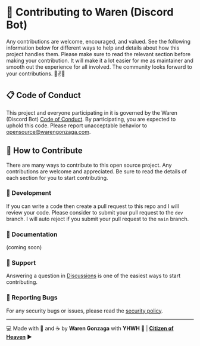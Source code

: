 # 🎯 Contributing to Waren (Discord Bot)

Any contributions are welcome, encouraged, and valued. See the following information below for different ways to help and details about how this project handles them. Please make sure to read the relevant section before making your contribution. It will make it a lot easier for me as maintainer and smooth out the experience for all involved. The community looks forward to your contributions. 🎉✌✨

## 📋 Code of Conduct

This project and everyone participating in it is governed by the Waren (Discord Bot) [Code of Conduct](https://github.com/warengonzaga/waren-discord-bot/blob/master/code_of_conduct.md). By participating, you are expected to uphold this code. Please report unacceptable behavior to <opensource@warengonzaga.com>.

## 💖 How to Contribute

There are many ways to contribute to this open source project. Any contributions are welcome and appreciated. Be sure to read the details of each section for you to start contributing.

### 🧬 Development

If you can write a code then create a pull request to this repo and I will review your code. Please consider to submit your pull request to the ```dev``` branch. I will auto reject if you submit your pull request to the ```main``` branch.

### 📖 Documentation

(coming soon)

### 🧰 Support

Answering a question in [Discussions](https://github.com/warengonzaga/waren-discord-bot/discussions) is one of the easiest ways to start contributing.

### 🐞 Reporting Bugs

For any security bugs or issues, please read the [security policy](./security.md).

---

💻 Made with 💖 and ☕ by **Waren Gonzaga** with **YHWH** 🙏 | **[Citizen of Heaven](https://youtu.be/GwirdlbkUD8?t=150)** ▶️
